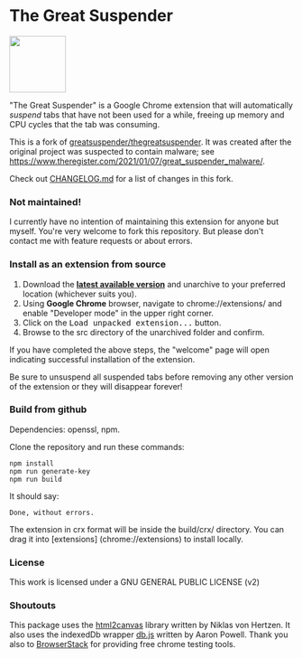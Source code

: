 # The Great Suspender

<img src="/src/img/suspendy-guy.png" width="100px" />

"The Great Suspender" is a Google Chrome extension that will automatically *suspend* tabs that have not been used for a while, freeing up memory and CPU cycles that the tab was consuming.

This is a fork of [greatsuspender/thegreatsuspender](https://github.com/greatsuspender/thegreatsuspender). It was created after the original project was suspected to contain malware; see https://www.theregister.com/2021/01/07/great_suspender_malware/.

Check out [CHANGELOG.md](CHANGELOG.md) for a list of changes in this fork.

### Not maintained!

I currently have no intention of maintaining this extension for anyone but myself. You're very welcome to fork this repository. But please don't contact me with feature requests or about errors.

### Install as an extension from source

1. Download the **[latest available version](https://github.com/cketti/thegreatsuspender/releases)** and unarchive to your preferred location (whichever suits you).
2. Using **Google Chrome** browser, navigate to chrome://extensions/ and enable "Developer mode" in the upper right corner.
3. Click on the <kbd>Load unpacked extension...</kbd> button.
4. Browse to the src directory of the unarchived folder and confirm.

If you have completed the above steps, the "welcome" page will open indicating successful installation of the extension.

Be sure to unsuspend all suspended tabs before removing any other version of the extension or they will disappear forever!

### Build from github

Dependencies: openssl, npm.

Clone the repository and run these commands:
```
npm install
npm run generate-key
npm run build
```

It should say:
```
Done, without errors.
```

The extension in crx format will be inside the build/crx/ directory. You can drag it into [extensions] (chrome://extensions) to install locally.

### License

This work is licensed under a GNU GENERAL PUBLIC LICENSE (v2)

### Shoutouts

This package uses the [html2canvas](https://github.com/niklasvh/html2canvas) library written by Niklas von Hertzen.
It also uses the indexedDb wrapper [db.js](https://github.com/aaronpowell/db.js) written by Aaron Powell.
Thank you also to [BrowserStack](https://www.browserstack.com) for providing free chrome testing tools.
